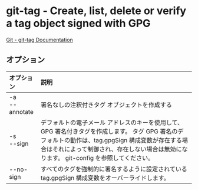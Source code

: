# git-tag - Create, list, delete or verify a tag object signed with GPG

[Git - git-tag Documentation](https://git-scm.com/docs/git-tag)


## オプション

|オプション|説明|
|:--|:--|
|-a<br>--annotate|署名なしの注釈付きタグ オブジェクトを作成する|
|-s<br>--sign|デフォルトの電子メール アドレスのキーを使用して、GPG 署名付きタグを作成します。 タグ GPG 署名のデフォルトの動作は、tag.gpgSign 構成変数が存在する場合はそれによって制御され、存在しない場合は無効になります。 git-config を参照してください。|
|--no-sign|すべてのタグを強制的に署名するように設定されている tag.gpgSign 構成変数をオーバーライドします。|
